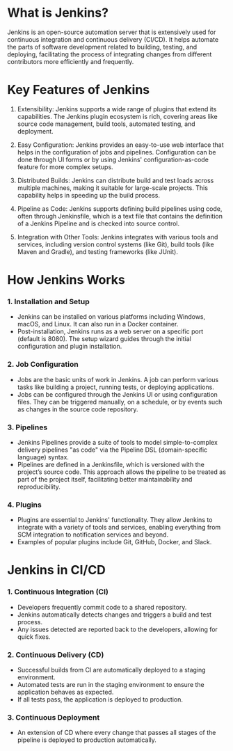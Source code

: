 # What is Jenkins?
Jenkins is an open-source automation server that is extensively used for continuous integration and continuous delivery (CI/CD). It helps automate the parts of software development related to building, testing, and deploying, facilitating the process of integrating changes from different contributors more efficiently and frequently.
# Key Features of Jenkins
1. Extensibility: Jenkins supports a wide range of plugins that extend its capabilities. The Jenkins plugin ecosystem is rich, covering areas like source code management, build tools, automated testing, and deployment.

2. Easy Configuration: Jenkins provides an easy-to-use web interface that helps in the configuration of jobs and pipelines. Configuration can be done through UI forms or by using Jenkins' configuration-as-code feature for more complex setups.

3. Distributed Builds: Jenkins can distribute build and test loads across multiple machines, making it suitable for large-scale projects. This capability helps in speeding up the build process.

4. Pipeline as Code: Jenkins supports defining build pipelines using code, often through Jenkinsfile, which is a text file that contains the definition of a Jenkins Pipeline and is checked into source control.

5. Integration with Other Tools: Jenkins integrates with various tools and services, including version control systems (like Git), build tools (like Maven and Gradle), and testing frameworks (like JUnit).
# How Jenkins Works
### 1. Installation and Setup
* Jenkins can be installed on various platforms including Windows, macOS, and Linux. It can also run in a Docker container.
* Post-installation, Jenkins runs as a web server on a specific port (default is 8080). The setup wizard guides through the initial configuration and plugin installation.
### 2. Job Configuration
* Jobs are the basic units of work in Jenkins. A job can perform various tasks like building a project, running tests, or deploying applications.
* Jobs can be configured through the Jenkins UI or using configuration files. They can be triggered manually, on a schedule, or by events such as changes in the source code repository.
### 3. Pipelines
* Jenkins Pipelines provide a suite of tools to model simple-to-complex delivery pipelines "as code" via the Pipeline DSL (domain-specific language) syntax.
* Pipelines are defined in a Jenkinsfile, which is versioned with the project’s source code. This approach allows the pipeline to be treated as part of the project itself, facilitating better maintainability and reproducibility.
### 4. Plugins
* Plugins are essential to Jenkins' functionality. They allow Jenkins to integrate with a variety of tools and services, enabling everything from SCM integration to notification services and beyond.
* Examples of popular plugins include Git, GitHub, Docker, and Slack.
# Jenkins in CI/CD
### 1. Continuous Integration (CI)

* Developers frequently commit code to a shared repository.
* Jenkins automatically detects changes and triggers a build and test process.
* Any issues detected are reported back to the developers, allowing for quick fixes.

### 2. Continuous Delivery (CD)

* Successful builds from CI are automatically deployed to a staging environment.
* Automated tests are run in the staging environment to ensure the application behaves as expected.
* If all tests pass, the application is deployed to production.

### 3. Continuous Deployment

* An extension of CD where every change that passes all stages of the pipeline is deployed to production automatically.